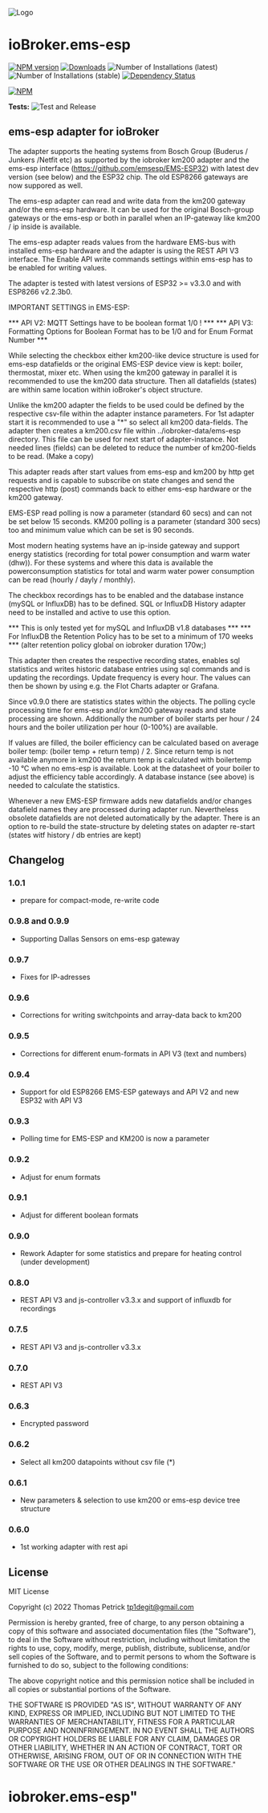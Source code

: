 ![Logo](admin/ems-esp.png)
# ioBroker.ems-esp

[![NPM version](https://img.shields.io/npm/v/iobroker.ems-esp.svg)](https://www.npmjs.com/package/iobroker.ems-esp)
[![Downloads](https://img.shields.io/npm/dm/iobroker.ems-esp.svg)](https://www.npmjs.com/package/iobroker.ems-esp)
![Number of Installations (latest)](https://iobroker.live/badges/ems-esp-installed.svg)
![Number of Installations (stable)](https://iobroker.live/badges/ems-esp-stable.svg)
[![Dependency Status](https://img.shields.io/david/tp1de/iobroker.ems-esp.svg)](https://david-dm.org/tp1de/iobroker.ems-esp)

[![NPM](https://nodei.co/npm/iobroker.ems-esp.png?downloads=true)](https://nodei.co/npm/iobroker.ems-esp/)

**Tests:** ![Test and Release](https://github.com/tp1de/ioBroker.ems-esp/workflows/Test%20and%20Release/badge.svg)

## ems-esp adapter for ioBroker

The adapter supports the heating systems from Bosch Group (Buderus / Junkers /Netfit etc) as supported by the iobroker km200 adapter and the ems-esp interface (https://github.com/emsesp/EMS-ESP32) with latest dev version (see below) and the ESP32 chip. The old ESP8266 gateways are now suppored as well.

The ems-esp adapter can read and write data from the km200 gateway and/or the ems-esp hardware. 
It can be used for the original Bosch-group gateways or the ems-esp or both in parallel when an IP-gateway like km200 / ip inside is available.

The ems-esp adapter reads values from the hardware EMS-bus with installed ems-esp hardware and the adapter is using the REST API V3 interface. The Enable API write commands settings within ems-esp has to be enabled for writing values.

The adapter is tested with latest versions of ESP32 >= v3.3.0 and with ESP8266  v2.2.3b0.

IMPORTANT SETTINGS in EMS-ESP:

*** API V2: MQTT Settings have to be boolean format 1/0 ! ***
*** API V3: Formatting Options for Boolean Format has to be 1/0 and for Enum Format Number ***

While selecting the checkbox either km200-like device structure is used for ems-esp datafields or the original EMS-ESP device view is kept: boiler, thermostat, mixer etc. When using the km200 gateway in parallel it is recommended to use the km200 data structure. Then all datafields (states) are within same location within ioBroker's object structure.

Unlike the km200 adapter the fields to be used could be defined by the respective csv-file within the adapter instance parameters. For 1st adapter start it is recommended to use a "*" so select all km200 data-fields.
The adapter then creates a km200.csv file within ../iobroker-data/ems-esp directory. This file can be used for next start of adapter-instance.
Not needed lines (fields) can be deleted to reduce the number of km200-fields to be read. (Make a copy)  


This adapter reads after start values from ems-esp and km200 by http get requests and is capable to subscribe on state changes and send the respective http (post) commands back to either ems-esp hardware or the km200 gateway. 

EMS-ESP read polling is now a parameter (standard 60 secs) and can not be set below 15 seconds.
KM200 polling is a parameter (standard 300 secs) too and minimum value which can be set is 90 seconds.
 
Most modern heating systems have an ip-inside gateway and support energy statistics (recording for total power consumption and warm water (dhw)).
For these systems and where this data is available the powerconsumption statistics for total and warm water power consumption can be read (hourly / dayly / monthly).

The checkbox recordings has to be enabled and the database instance (mySQL or InfluxDB) has to be defined. 
SQL or InfluxDB History adapter need to be installed and active to use this option.

*** This is only tested yet for mySQL and InfluxDB v1.8 databases ***
*** For InfluxDB the Retention Policy has to be set to a minimum of 170 weeks ***
    (alter retention policy global on iobroker duration 170w;)

This adapter then creates the respective recording states, enables sql statistics and writes historic database entries using sql commands and is updating the recordings. 
Update frequency is every hour. The values can then be shown by using e.g. the Flot Charts adapter or Grafana.

Since v0.9.0 there are statistics states within the objects. The polling cycle processing time for ems-esp and/or km200 gateway reads and state processing are shown. Additionally the number of boiler starts per hour / 24 hours and the boiler utilization per hour (0-100%) are available.

If values are filled, the boiler efficiency can be calculated based on average boiler temp: (boiler temp + return temp) / 2.
Since return temp is not available anymore in km200 the return temp is calculated with boilertemp -10 °C when no ems-esp is available. 
Look at the datasheet of your boiler to adjust the efficiency table accordingly. 
A database instance (see above) is needed to calculate the statistics.

Whenever a new EMS-ESP firmware adds new datafields and/or changes datafield names they are processed during adapter run.
Nevertheless obsolete datafields are not deleted automatically by the adapter. 
There is an option to re-build the state-structure by deleting states on adapter re-start (states witf history / db entries are kept)


## Changelog
### 1.0.1 
* prepare for compact-mode, re-write code 
### 0.9.8 and 0.9.9
* Supporting Dallas Sensors on ems-esp gateway

### 0.9.7
* Fixes for IP-adresses

### 0.9.6
* Corrections for writing switchpoints and array-data back to km200

### 0.9.5
* Corrections for different enum-formats in API V3 (text and numbers)

### 0.9.4
* Support for old ESP8266 EMS-ESP gateways and API V2 and new ESP32 with API V3

### 0.9.3
* Polling time for EMS-ESP and KM200 is now a parameter

### 0.9.2
* Adjust for enum formats

### 0.9.1
* Adjust for different boolean formats

### 0.9.0
* Rework Adapter for some statistics and prepare for heating control (under development)

### 0.8.0
* REST API V3 and js-controller v3.3.x and support of influxdb for recordings

### 0.7.5
* REST API V3 and js-controller v3.3.x

### 0.7.0
* REST API V3

### 0.6.3
* Encrypted password

### 0.6.2
* Select all km200 datapoints without csv file (*)

### 0.6.1
* New parameters & selection to use km200 or ems-esp device tree structure

### 0.6.0
* 1st working adapter with rest api

## License
MIT License

Copyright (c) 2022 Thomas Petrick <tp1degit@gmail.com>

Permission is hereby granted, free of charge, to any person obtaining a copy
of this software and associated documentation files (the "Software"), to deal
in the Software without restriction, including without limitation the rights
to use, copy, modify, merge, publish, distribute, sublicense, and/or sell
copies of the Software, and to permit persons to whom the Software is
furnished to do so, subject to the following conditions:

The above copyright notice and this permission notice shall be included in all
copies or substantial portions of the Software.

THE SOFTWARE IS PROVIDED "AS IS", WITHOUT WARRANTY OF ANY KIND, EXPRESS OR
IMPLIED, INCLUDING BUT NOT LIMITED TO THE WARRANTIES OF MERCHANTABILITY,
FITNESS FOR A PARTICULAR PURPOSE AND NONINFRINGEMENT. IN NO EVENT SHALL THE
AUTHORS OR COPYRIGHT HOLDERS BE LIABLE FOR ANY CLAIM, DAMAGES OR OTHER
LIABILITY, WHETHER IN AN ACTION OF CONTRACT, TORT OR OTHERWISE, ARISING FROM,
OUT OF OR IN CONNECTION WITH THE SOFTWARE OR THE USE OR OTHER DEALINGS IN THE
SOFTWARE."
# iobroker.ems-esp" 
